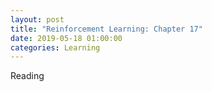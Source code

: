 ```yaml
---
layout: post
title: "Reinforcement Learning: Chapter 17"
date: 2019-05-18 01:00:00
categories: Learning
---
```


Reading
